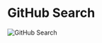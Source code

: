 # GitHub Search

<a href="https://api-github-dev-brown.vercel.app/" target="_black"></a>
<img src="[./assets/image/search.jpeg](https://github.com/betortizPSG/api-github-dev/blob/master/src/assets/image/search.jpg)" alt="GitHub Search" />
